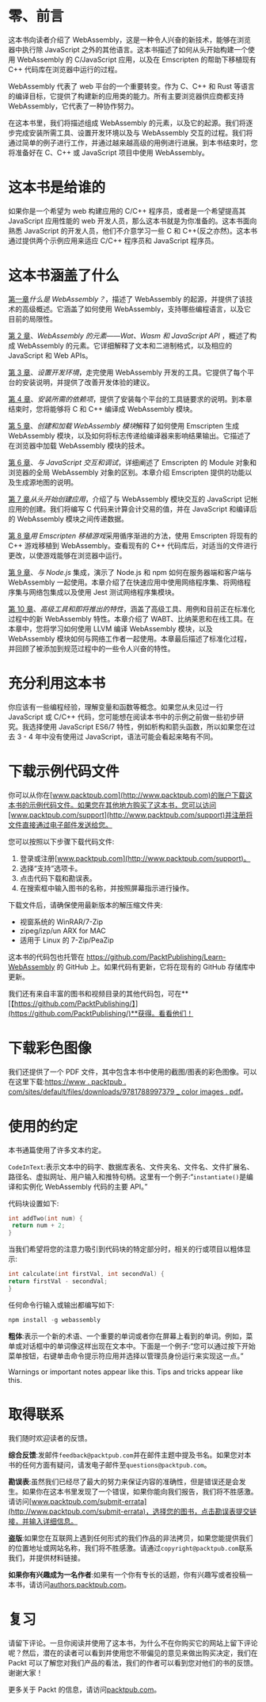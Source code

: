 # 零、前言

这本书向读者介绍了 WebAssembly，这是一种令人兴奋的新技术，能够在浏览器中执行除 JavaScript 之外的其他语言。这本书描述了如何从头开始构建一个使用 WebAssembly 的 C/JavaScript 应用，以及在 Emscripten 的帮助下移植现有 C++ 代码库在浏览器中运行的过程。

WebAssembly 代表了 web 平台的一个重要转变。作为 C、C++ 和 Rust 等语言的编译目标，它提供了构建新的应用类的能力。所有主要浏览器供应商都支持 WebAssembly，它代表了一种协作努力。

在这本书里，我们将描述组成 WebAssembly 的元素，以及它的起源。我们将逐步完成安装所需工具、设置开发环境以及与 WebAssembly 交互的过程。我们将通过简单的例子进行工作，并通过越来越高级的用例进行进展。到本书结束时，您将准备好在 C、C++ 或 JavaScript 项目中使用 WebAssembly。

# 这本书是给谁的

如果你是一个希望为 web 构建应用的 C/C++ 程序员，或者是一个希望提高其 JavaScript 应用性能的 web 开发人员，那么这本书就是为你准备的。这本书面向熟悉 JavaScript 的开发人员，他们不介意学习一些 C 和 C++(反之亦然)。这本书通过提供两个示例应用来适应 C/C++ 程序员和 JavaScript 程序员。

# 这本书涵盖了什么

[第一章](01.html)*什么是 WebAssembly？*，描述了 WebAssembly 的起源，并提供了该技术的高级概述。它涵盖了如何使用 WebAssembly，支持哪些编程语言，以及它目前的局限性。

[第 2 章](02.html)、*WebAssembly 的元素——Wat、Wasm 和 JavaScript API* ，概述了构成 WebAssembly 的元素。它详细解释了文本和二进制格式，以及相应的 JavaScript 和 Web APIs。

[第 3 章](03.html)、*设置开发环境*，走完使用 WebAssembly 开发的工具。它提供了每个平台的安装说明，并提供了改善开发体验的建议。

[第 4 章](04.html)、*安装所需的依赖项*，提供了安装每个平台的工具链要求的说明。到本章结束时，您将能够将 C 和 C++ 编译成 WebAssembly 模块。

[第 5 章](05.html)、*创建和加载 WebAssembly 模块*解释了如何使用 Emscripten 生成 WebAssembly 模块，以及如何将标志传递给编译器来影响结果输出。它描述了在浏览器中加载 WebAssembly 模块的技术。

[第 6 章](06.html)、*与 JavaScript 交互和调试*，详细阐述了 Emscripten 的 Module 对象和浏览器的全局 WebAssembly 对象的区别。本章介绍 Emscripten 提供的功能以及生成源地图的说明。

[第 7 章](07.html)*从头开始创建应用*，介绍了与 WebAssembly 模块交互的 JavaScript 记帐应用的创建。我们将编写 C 代码来计算会计交易的值，并在 JavaScript 和编译后的 WebAssembly 模块之间传递数据。

[第 8 章](08.html)*用 Emscripten 移植游戏*采用循序渐进的方法，使用 Emscripten 将现有的 C++ 游戏移植到 WebAssembly。查看现有的 C++ 代码库后，对适当的文件进行更改，以使游戏能够在浏览器中运行。

[第 9 章](09.html)、*与 Node.js* 集成，演示了 Node.js 和 npm 如何在服务器端和客户端与 WebAssembly 一起使用。本章介绍了在快速应用中使用网络程序集、将网络程序集与网络包集成以及使用 Jest 测试网络程序集模块。

[第 10 章](10.html)、*高级工具和即将推出的特性*，涵盖了高级工具、用例和目前正在标准化过程中的新 WebAssembly 特性。本章介绍了 WABT、比纳莱恩和在线工具。在本章中，您将学习如何使用 LLVM 编译 WebAssembly 模块，以及 WebAssembly 模块如何与网络工作者一起使用。本章最后描述了标准化过程，并回顾了被添加到规范过程中的一些令人兴奋的特性。

# 充分利用这本书

你应该有一些编程经验，理解变量和函数等概念。如果您从未见过一行 JavaScript 或 C/C++ 代码，您可能想在阅读本书中的示例之前做一些初步研究。我选择使用 JavaScript ES6/7 特性，例如析构和箭头函数，所以如果您在过去 3 - 4 年中没有使用过 JavaScript，语法可能会看起来略有不同。

# 下载示例代码文件

你可以从你在[www.packtpub.com](http://www.packtpub.com)的账户下载这本书的示例代码文件。如果您在其他地方购买了这本书，您可以访问[www.packtpub.com/support](http://www.packtpub.com/support)并注册将文件直接通过电子邮件发送给您。

您可以按照以下步骤下载代码文件:

1.  登录或注册[www.packtpub.com](http://www.packtpub.com/support)。
2.  选择“支持”选项卡。
3.  点击代码下载和勘误表。
4.  在搜索框中输入图书的名称，并按照屏幕指示进行操作。

下载文件后，请确保使用最新版本的解压缩文件夹:

*   视窗系统的 WinRAR/7-Zip
*   zipeg/izp/un ARX for MAC
*   适用于 Linux 的 7-Zip/PeaZip

这本书的代码包也托管在 https://github.com/PacktPublishing/Learn-WebAssembly 的 GitHub 上。如果代码有更新，它将在现有的 GitHub 存储库中更新。

我们还有来自丰富的图书和视频目录的其他代码包，可在**[【https://github.com/PacktPublishing/】](https://github.com/PacktPublishing/)**获得。看看他们！

# 下载彩色图像

我们还提供了一个 PDF 文件，其中包含本书中使用的截图/图表的彩色图像。可以在这里下载:[https://www . packtpub . com/sites/default/files/downloads/9781788997379 _ color images . pdf](https://www.packtpub.com/sites/default/files/downloads/9781788997379_ColorImages.pdf)。

# 使用的约定

本书通篇使用了许多文本约定。

`CodeInText`:表示文本中的码字、数据库表名、文件夹名、文件名、文件扩展名、路径名、虚拟网址、用户输入和推特句柄。这里有一个例子:“`instantiate()`是编译和实例化 WebAssembly 代码的主要 API。”

代码块设置如下:

```cpp
int addTwo(int num) {
 return num + 2;
}
```

当我们希望将您的注意力吸引到代码块的特定部分时，相关的行或项目以粗体显示:

```cpp
int calculate(int firstVal, int secondVal) {
return firstVal - secondVal;
}
```

任何命令行输入或输出都编写如下:

```cpp
npm install -g webassembly
```

**粗体**:表示一个新的术语、一个重要的单词或者你在屏幕上看到的单词。例如，菜单或对话框中的单词像这样出现在文本中。下面是一个例子:“您可以通过按下开始菜单按钮，右键单击命令提示符应用并选择以管理员身份运行来实现这一点。”

Warnings or important notes appear like this. Tips and tricks appear like this.

# 取得联系

我们随时欢迎读者的反馈。

**综合反馈**:发邮件`feedback@packtpub.com`并在邮件主题中提及书名。如果您对本书的任何方面有疑问，请发电子邮件至`questions@packtpub.com`。

**勘误表**:虽然我们已经尽了最大的努力来保证内容的准确性，但是错误还是会发生。如果你在这本书里发现了一个错误，如果你能向我们报告，我们将不胜感激。请访问[www.packtpub.com/submit-errata](http://www.packtpub.com/submit-errata)，选择您的图书，点击勘误表提交链接，并输入详细信息。

**盗版**:如果您在互联网上遇到任何形式的我们作品的非法拷贝，如果您能提供我们的位置地址或网站名称，我们将不胜感激。请通过`copyright@packtpub.com`联系我们，并提供材料链接。

**如果你有兴趣成为一名作者**:如果有一个你有专长的话题，你有兴趣写或者投稿一本书，请访问[authors.packtpub.com](http://authors.packtpub.com/)。

# 复习

请留下评论。一旦你阅读并使用了这本书，为什么不在你购买它的网站上留下评论呢？然后，潜在的读者可以看到并使用您不带偏见的意见来做出购买决定，我们在 Packt 可以了解您对我们产品的看法，我们的作者可以看到您对他们的书的反馈。谢谢大家！

更多关于 Packt 的信息，请访问[packtpub.com](https://www.packtpub.com/)。